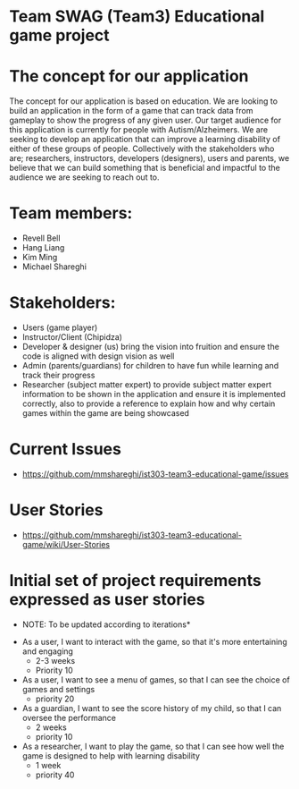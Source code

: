 # Team SWAG (Team3) Educational game project 

# The concept for our application

The concept for our application is based on education. We are looking to build an application in the form of a game 
that can track data from gameplay to show the progress of any given user. Our target audience for this application is 
currently for people with Autism/Alzheimers. We are seeking to develop an application that can improve a learning 
disability of either of these groups of people. Collectively with the stakeholders who are; researchers, instructors, 
developers (designers), users and parents, we believe that we can build something that is beneficial and impactful to 
the audience we are seeking to reach out to. 

# Team members:
- Revell Bell
- Hang Liang
- Kim Ming
- Michael Shareghi

# Stakeholders:
- Users (game player)
- Instructor/Client (Chipidza)
- Developer & designer (us)
  bring the vision into fruition and ensure the code is aligned with design vision as well
- Admin (parents/guardians)
  for children to have fun while learning and track their progress
- Researcher (subject matter expert)
  to provide subject matter expert information to be shown in the application and ensure it is implemented correctly, 
  also to provide a   reference to explain how and why certain games within the game are being showcased


# Current Issues
- https://github.com/mmshareghi/ist303-team3-educational-game/issues
  
# User Stories
- https://github.com/mmshareghi/ist303-team3-educational-game/wiki/User-Stories

# Initial set of project requirements expressed as user stories

* NOTE: To be updated according to iterations*
- As a user, I want to interact with the game, so that it's more entertaining and engaging
  - 2-3 weeks
  - Priority 10
- As a user, I want to see a menu of games, so that I can see the choice of games and settings
  - priority 20
- As a guardian, I want to see the score history of my child, so that I can oversee the performance
   - 2 weeks
   - priority 10
- As a researcher, I want to play the game, so that I can see how well the game is designed to help with learning disability
   - 1 week
   - priority 40

